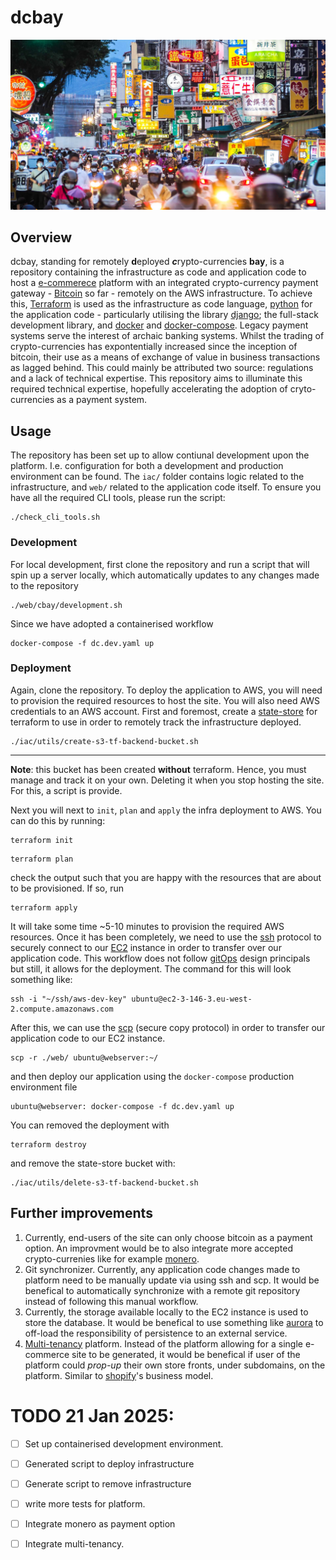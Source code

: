 # dcbay 
![](img/dcbay.jpg "markets")

## Overview
dcbay, standing for remotely **d**eployed ***c***rypto-currencies **bay**, is a repository containing  the infrastructure as code and application code to host a [e-commerece](https://en.wikipedia.org/wiki/E-commerce) platform  with an integrated crypto-currency payment gateway - [Bitcoin](https://bitcoin.org/en/) so far - remotely on the AWS infrastructure. To achieve this, [Terraform](https://www.terraform.io/) is used as the infrastructure as code language, [python](https://www.djangoproject.com/) for the application code - particularly utilising the library [django](https://www.djangoproject.com/); the full-stack development library, and [docker](https://www.docker.com/) and [docker-compose](https://docs.docker.com/compose/). Legacy payment systems serve the interest of archaic banking systems. Whilst the trading of crypto-currencies has expontentially increased since the inception of bitcoin, their use as a means of exchange of value in business transactions as lagged behind. This could mainly be attributed two source: regulations and a lack of technical expertise. This repository aims to illuminate this required technical expertise, hopefully accelerating the  adoption of cryto-currencies as a payment system.

## Usage 
The repository has been set up to allow contiunal development upon the platform. I.e. configuration for both a development and production environment can be found. The `iac/` folder contains logic related to the infrastructure, and `web/` related to the application code itself. To ensure you have all the required CLI tools, please run the script:
```
./check_cli_tools.sh
```

### Development 
For local development, first clone the repository and run a script that will spin up a server locally, which automatically updates to any changes made to the repository
```
./web/cbay/development.sh
```
Since we have adopted a containerised workflow 
```
docker-compose -f dc.dev.yaml up 
```




### Deployment
Again, clone the repository. To deploy the application to AWS, you will need to provision the required resources to host the site. You will also need AWS credentials to an AWS account. First and foremost, create a [state-store](https://developer.hashicorp.com/terraform/language/state/backends) for terraform to use in order to remotely track the infrastructure deployed. 

```
./iac/utils/create-s3-tf-backend-bucket.sh 
```
******
**Note**: this bucket has been created **without** terraform. Hence, you must manage and track it on your own. Deleting it when you stop hosting the site. For this, a script is provide. 

Next you will next to `init`, `plan` and `apply` the infra deployment to AWS. You can do this by running: 

```
terraform init
```
```
terraform plan
```
check the output such that you are happy with the resources that are about to be provisioned. If so, run 
```
terraform apply
```

It will take some time ~5-10 minutes to provision the required AWS resources. Once it has been completely, we need to use the [ssh](https://en.wikipedia.org/wiki/Secure_Shell) protocol to securely connect to our [EC2](https://aws.amazon.com/ec2/) instance in order to transfer over our application code. This workflow does not follow [gitOps](https://about.gitlab.com/topics/gitops/) design principals but still, it allows for the deployment. The command for this will look something like:
```
ssh -i "~/ssh/aws-dev-key" ubuntu@ec2-3-146-3.eu-west-2.compute.amazonaws.com 
```

After this, we can use the [scp](https://en.wikipedia.org/wiki/Secure_copy_protocol) (secure copy protocol) in order to transfer our application code to our EC2 instance. 
```
scp -r ./web/ ubuntu@webserver:~/
```
and then deploy our application using the `docker-compose` production environment file 
```
ubuntu@webserver: docker-compose -f dc.dev.yaml up
```
You can removed the deployment with 
```
terraform destroy 
```
and remove the state-store bucket with: 
```
./iac/utils/delete-s3-tf-backend-bucket.sh
```

## Further improvements 
1) Currently, end-users of the site can only choose bitcoin as a payment option. An improvment would be to also integrate more accepted crypto-currenies like for example [monero](https://www.getmonero.org/). 
2) Git synchronizer. Currently, any application code changes made to platform need to be manually update via using ssh and scp. It would be benefical to automatically synchronize with a remote git repository instead of following this manual workflow. 
3) Currently, the storage available locally to the EC2 instance is used to store the database. It would be benefical to use something like [aurora](https://docs.aws.amazon.com/AmazonRDS/latest/AuroraUserGuide/CHAP_AuroraOverview.html) to off-load the responsibility of persistence to an external service. 
4) [Multi-tenancy](https://en.wikipedia.org/wiki/Multitenancy) platform. Instead of the platform allowing for a single e-commerce site to be generated, it would be benefical if user of the platform could *prop-up* their own store fronts, under subdomains,  on the platform. Similar to [shopify](https://www.shopify.com/uk)'s business model.

# TODO 21 Jan 2025:
- [ ] Set up containerised development environment. 
- [ ] Generated script to deploy infrastructure 
- [ ] Generate script to remove infrastructure 
- [ ] write more tests for platform. 
- [ ] Integrate monero as payment option
- [ ] Integrate multi-tenancy. 


